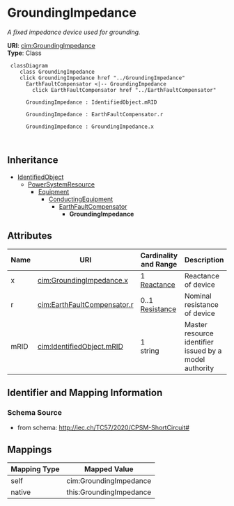 # GroundingImpedance


_A fixed impedance device used for grounding._





**URI**: [cim:GroundingImpedance](http://iec.ch/TC57/CIM100#GroundingImpedance)<br />
**Type**: Class




```mermaid
 classDiagram
    class GroundingImpedance
    click GroundingImpedance href "../GroundingImpedance"
      EarthFaultCompensator <|-- GroundingImpedance
        click EarthFaultCompensator href "../EarthFaultCompensator"
      
      GroundingImpedance : IdentifiedObject.mRID
        
      GroundingImpedance : EarthFaultCompensator.r
        
      GroundingImpedance : GroundingImpedance.x
        
      
```





## Inheritance
* [IdentifiedObject](IdentifiedObject.md)
    * [PowerSystemResource](PowerSystemResource.md)
        * [Equipment](Equipment.md)
            * [ConductingEquipment](ConductingEquipment.md)
                * [EarthFaultCompensator](EarthFaultCompensator.md)
                    * **GroundingImpedance**



## Attributes


| Name | URI | Cardinality and Range | Description | Inheritance |
| ---  | --- | --- | --- | --- |
| x | [cim:GroundingImpedance.x](http://iec.ch/TC57/CIM100#GroundingImpedance.x) | 1 <br />  [Reactance](Reactance.md)  | Reactance of device | direct |
| r | [cim:EarthFaultCompensator.r](http://iec.ch/TC57/CIM100#EarthFaultCompensator.r) | 0..1 <br />  [Resistance](Resistance.md)  | Nominal resistance of device | [EarthFaultCompensator](EarthFaultCompensator.md) |
| mRID | [cim:IdentifiedObject.mRID](http://iec.ch/TC57/CIM100#IdentifiedObject.mRID) | 1 <br />  string  | Master resource identifier issued by a model authority | [IdentifiedObject](IdentifiedObject.md) |









## Identifier and Mapping Information







### Schema Source


* from schema: http://iec.ch/TC57/2020/CPSM-ShortCircuit#





## Mappings

| Mapping Type | Mapped Value |
| ---  | ---  |
| self | cim:GroundingImpedance |
| native | this:GroundingImpedance |




